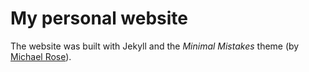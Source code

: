# My personal website

The website was built with Jekyll and the *Minimal Mistakes* theme (by [Michael Rose](https://mademistakes.com)).
